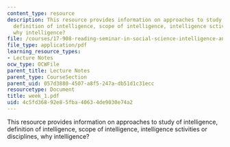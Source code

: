 ```yaml
---
content_type: resource
description: This resource provides information on approaches to study of intelligence,
  definition of intelligence, scope of intelligence, intelligence sctivities or disciplines,
  why intelligence?
file: /courses/17-908-reading-seminar-in-social-science-intelligence-and-national-security-fall-2005/4c5fd36892e85fba40634de9030e74a2_week_1.pdf
file_type: application/pdf
learning_resource_types:
- Lecture Notes
ocw_type: OCWFile
parent_title: Lecture Notes
parent_type: CourseSection
parent_uid: 057d3880-4507-a8f5-247a-db51d1c31ecc
resourcetype: Document
title: week_1.pdf
uid: 4c5fd368-92e8-5fba-4063-4de9030e74a2
---
```

This resource provides information on approaches to study of intelligence, definition of intelligence, scope of intelligence, intelligence sctivities or disciplines, why intelligence?

